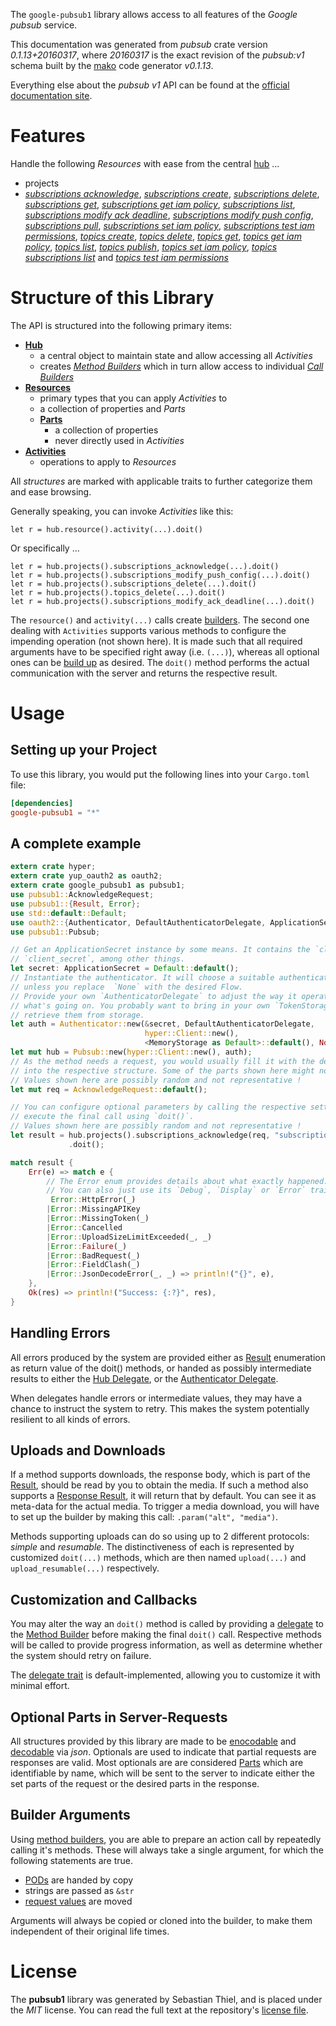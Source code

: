 <!---
DO NOT EDIT !
This file was generated automatically from 'src/mako/api/README.md.mako'
DO NOT EDIT !
-->
The `google-pubsub1` library allows access to all features of the *Google pubsub* service.

This documentation was generated from *pubsub* crate version *0.1.13+20160317*, where *20160317* is the exact revision of the *pubsub:v1* schema built by the [mako](http://www.makotemplates.org/) code generator *v0.1.13*.

Everything else about the *pubsub* *v1* API can be found at the
[official documentation site](https://cloud.google.com/pubsub/docs).
# Features

Handle the following *Resources* with ease from the central [hub](http://byron.github.io/google-apis-rs/google_pubsub1/struct.Pubsub.html) ... 

* projects
 * [*subscriptions acknowledge*](http://byron.github.io/google-apis-rs/google_pubsub1/struct.ProjectSubscriptionAcknowledgeCall.html), [*subscriptions create*](http://byron.github.io/google-apis-rs/google_pubsub1/struct.ProjectSubscriptionCreateCall.html), [*subscriptions delete*](http://byron.github.io/google-apis-rs/google_pubsub1/struct.ProjectSubscriptionDeleteCall.html), [*subscriptions get*](http://byron.github.io/google-apis-rs/google_pubsub1/struct.ProjectSubscriptionGetCall.html), [*subscriptions get iam policy*](http://byron.github.io/google-apis-rs/google_pubsub1/struct.ProjectSubscriptionGetIamPolicyCall.html), [*subscriptions list*](http://byron.github.io/google-apis-rs/google_pubsub1/struct.ProjectSubscriptionListCall.html), [*subscriptions modify ack deadline*](http://byron.github.io/google-apis-rs/google_pubsub1/struct.ProjectSubscriptionModifyAckDeadlineCall.html), [*subscriptions modify push config*](http://byron.github.io/google-apis-rs/google_pubsub1/struct.ProjectSubscriptionModifyPushConfigCall.html), [*subscriptions pull*](http://byron.github.io/google-apis-rs/google_pubsub1/struct.ProjectSubscriptionPullCall.html), [*subscriptions set iam policy*](http://byron.github.io/google-apis-rs/google_pubsub1/struct.ProjectSubscriptionSetIamPolicyCall.html), [*subscriptions test iam permissions*](http://byron.github.io/google-apis-rs/google_pubsub1/struct.ProjectSubscriptionTestIamPermissionCall.html), [*topics create*](http://byron.github.io/google-apis-rs/google_pubsub1/struct.ProjectTopicCreateCall.html), [*topics delete*](http://byron.github.io/google-apis-rs/google_pubsub1/struct.ProjectTopicDeleteCall.html), [*topics get*](http://byron.github.io/google-apis-rs/google_pubsub1/struct.ProjectTopicGetCall.html), [*topics get iam policy*](http://byron.github.io/google-apis-rs/google_pubsub1/struct.ProjectTopicGetIamPolicyCall.html), [*topics list*](http://byron.github.io/google-apis-rs/google_pubsub1/struct.ProjectTopicListCall.html), [*topics publish*](http://byron.github.io/google-apis-rs/google_pubsub1/struct.ProjectTopicPublishCall.html), [*topics set iam policy*](http://byron.github.io/google-apis-rs/google_pubsub1/struct.ProjectTopicSetIamPolicyCall.html), [*topics subscriptions list*](http://byron.github.io/google-apis-rs/google_pubsub1/struct.ProjectTopicSubscriptionListCall.html) and [*topics test iam permissions*](http://byron.github.io/google-apis-rs/google_pubsub1/struct.ProjectTopicTestIamPermissionCall.html)




# Structure of this Library

The API is structured into the following primary items:

* **[Hub](http://byron.github.io/google-apis-rs/google_pubsub1/struct.Pubsub.html)**
    * a central object to maintain state and allow accessing all *Activities*
    * creates [*Method Builders*](http://byron.github.io/google-apis-rs/google_pubsub1/trait.MethodsBuilder.html) which in turn
      allow access to individual [*Call Builders*](http://byron.github.io/google-apis-rs/google_pubsub1/trait.CallBuilder.html)
* **[Resources](http://byron.github.io/google-apis-rs/google_pubsub1/trait.Resource.html)**
    * primary types that you can apply *Activities* to
    * a collection of properties and *Parts*
    * **[Parts](http://byron.github.io/google-apis-rs/google_pubsub1/trait.Part.html)**
        * a collection of properties
        * never directly used in *Activities*
* **[Activities](http://byron.github.io/google-apis-rs/google_pubsub1/trait.CallBuilder.html)**
    * operations to apply to *Resources*

All *structures* are marked with applicable traits to further categorize them and ease browsing.

Generally speaking, you can invoke *Activities* like this:

```Rust,ignore
let r = hub.resource().activity(...).doit()
```

Or specifically ...

```ignore
let r = hub.projects().subscriptions_acknowledge(...).doit()
let r = hub.projects().subscriptions_modify_push_config(...).doit()
let r = hub.projects().subscriptions_delete(...).doit()
let r = hub.projects().topics_delete(...).doit()
let r = hub.projects().subscriptions_modify_ack_deadline(...).doit()
```

The `resource()` and `activity(...)` calls create [builders][builder-pattern]. The second one dealing with `Activities` 
supports various methods to configure the impending operation (not shown here). It is made such that all required arguments have to be 
specified right away (i.e. `(...)`), whereas all optional ones can be [build up][builder-pattern] as desired.
The `doit()` method performs the actual communication with the server and returns the respective result.

# Usage

## Setting up your Project

To use this library, you would put the following lines into your `Cargo.toml` file:

```toml
[dependencies]
google-pubsub1 = "*"
```

## A complete example

```Rust
extern crate hyper;
extern crate yup_oauth2 as oauth2;
extern crate google_pubsub1 as pubsub1;
use pubsub1::AcknowledgeRequest;
use pubsub1::{Result, Error};
use std::default::Default;
use oauth2::{Authenticator, DefaultAuthenticatorDelegate, ApplicationSecret, MemoryStorage};
use pubsub1::Pubsub;

// Get an ApplicationSecret instance by some means. It contains the `client_id` and 
// `client_secret`, among other things.
let secret: ApplicationSecret = Default::default();
// Instantiate the authenticator. It will choose a suitable authentication flow for you, 
// unless you replace  `None` with the desired Flow.
// Provide your own `AuthenticatorDelegate` to adjust the way it operates and get feedback about 
// what's going on. You probably want to bring in your own `TokenStorage` to persist tokens and
// retrieve them from storage.
let auth = Authenticator::new(&secret, DefaultAuthenticatorDelegate,
                              hyper::Client::new(),
                              <MemoryStorage as Default>::default(), None);
let mut hub = Pubsub::new(hyper::Client::new(), auth);
// As the method needs a request, you would usually fill it with the desired information
// into the respective structure. Some of the parts shown here might not be applicable !
// Values shown here are possibly random and not representative !
let mut req = AcknowledgeRequest::default();

// You can configure optional parameters by calling the respective setters at will, and
// execute the final call using `doit()`.
// Values shown here are possibly random and not representative !
let result = hub.projects().subscriptions_acknowledge(req, "subscription")
             .doit();

match result {
    Err(e) => match e {
        // The Error enum provides details about what exactly happened.
        // You can also just use its `Debug`, `Display` or `Error` traits
         Error::HttpError(_)
        |Error::MissingAPIKey
        |Error::MissingToken(_)
        |Error::Cancelled
        |Error::UploadSizeLimitExceeded(_, _)
        |Error::Failure(_)
        |Error::BadRequest(_)
        |Error::FieldClash(_)
        |Error::JsonDecodeError(_, _) => println!("{}", e),
    },
    Ok(res) => println!("Success: {:?}", res),
}

```
## Handling Errors

All errors produced by the system are provided either as [Result](http://byron.github.io/google-apis-rs/google_pubsub1/enum.Result.html) enumeration as return value of 
the doit() methods, or handed as possibly intermediate results to either the 
[Hub Delegate](http://byron.github.io/google-apis-rs/google_pubsub1/trait.Delegate.html), or the [Authenticator Delegate](http://byron.github.io/google-apis-rs/google_pubsub1/../yup-oauth2/trait.AuthenticatorDelegate.html).

When delegates handle errors or intermediate values, they may have a chance to instruct the system to retry. This 
makes the system potentially resilient to all kinds of errors.

## Uploads and Downloads
If a method supports downloads, the response body, which is part of the [Result](http://byron.github.io/google-apis-rs/google_pubsub1/enum.Result.html), should be
read by you to obtain the media.
If such a method also supports a [Response Result](http://byron.github.io/google-apis-rs/google_pubsub1/trait.ResponseResult.html), it will return that by default.
You can see it as meta-data for the actual media. To trigger a media download, you will have to set up the builder by making
this call: `.param("alt", "media")`.

Methods supporting uploads can do so using up to 2 different protocols: 
*simple* and *resumable*. The distinctiveness of each is represented by customized 
`doit(...)` methods, which are then named `upload(...)` and `upload_resumable(...)` respectively.

## Customization and Callbacks

You may alter the way an `doit()` method is called by providing a [delegate](http://byron.github.io/google-apis-rs/google_pubsub1/trait.Delegate.html) to the 
[Method Builder](http://byron.github.io/google-apis-rs/google_pubsub1/trait.CallBuilder.html) before making the final `doit()` call. 
Respective methods will be called to provide progress information, as well as determine whether the system should 
retry on failure.

The [delegate trait](http://byron.github.io/google-apis-rs/google_pubsub1/trait.Delegate.html) is default-implemented, allowing you to customize it with minimal effort.

## Optional Parts in Server-Requests

All structures provided by this library are made to be [enocodable](http://byron.github.io/google-apis-rs/google_pubsub1/trait.RequestValue.html) and 
[decodable](http://byron.github.io/google-apis-rs/google_pubsub1/trait.ResponseResult.html) via *json*. Optionals are used to indicate that partial requests are responses 
are valid.
Most optionals are are considered [Parts](http://byron.github.io/google-apis-rs/google_pubsub1/trait.Part.html) which are identifiable by name, which will be sent to 
the server to indicate either the set parts of the request or the desired parts in the response.

## Builder Arguments

Using [method builders](http://byron.github.io/google-apis-rs/google_pubsub1/trait.CallBuilder.html), you are able to prepare an action call by repeatedly calling it's methods.
These will always take a single argument, for which the following statements are true.

* [PODs][wiki-pod] are handed by copy
* strings are passed as `&str`
* [request values](http://byron.github.io/google-apis-rs/google_pubsub1/trait.RequestValue.html) are moved

Arguments will always be copied or cloned into the builder, to make them independent of their original life times.

[wiki-pod]: http://en.wikipedia.org/wiki/Plain_old_data_structure
[builder-pattern]: http://en.wikipedia.org/wiki/Builder_pattern
[google-go-api]: https://github.com/google/google-api-go-client

# License
The **pubsub1** library was generated by Sebastian Thiel, and is placed 
under the *MIT* license.
You can read the full text at the repository's [license file][repo-license].

[repo-license]: https://github.com/Byron/google-apis-rs/LICENSE.md
